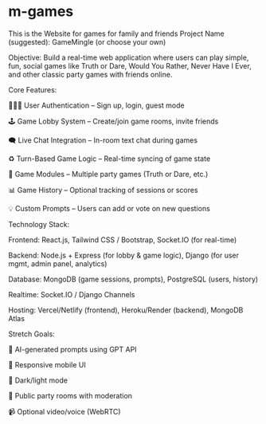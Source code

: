 # m-games
This is the Website for games for family and friends 
Project Name (suggested): GameMingle (or choose your own)

Objective:
Build a real-time web application where users can play simple, fun, social games like Truth or Dare, Would You Rather, Never Have I Ever, and other classic party games with friends online.

Core Features:

🧑‍🤝‍🧑 User Authentication – Sign up, login, guest mode

🕹️ Game Lobby System – Create/join game rooms, invite friends

🗨️ Live Chat Integration – In-room text chat during games

♻️ Turn-Based Game Logic – Real-time syncing of game state

🔀 Game Modules – Multiple party games (Truth or Dare, etc.)

📊 Game History – Optional tracking of sessions or scores

💡 Custom Prompts – Users can add or vote on new questions

Technology Stack:

Frontend: React.js, Tailwind CSS / Bootstrap, Socket.IO (for real-time)

Backend: Node.js + Express (for lobby & game logic), Django (for user mgmt, admin panel, analytics)

Database: MongoDB (game sessions, prompts), PostgreSQL (users, history)

Realtime: Socket.IO / Django Channels

Hosting: Vercel/Netlify (frontend), Heroku/Render (backend), MongoDB Atlas

Stretch Goals:

🧠 AI-generated prompts using GPT API

📱 Responsive mobile UI

🎨 Dark/light mode

🎉 Public party rooms with moderation

📹 Optional video/voice (WebRTC)